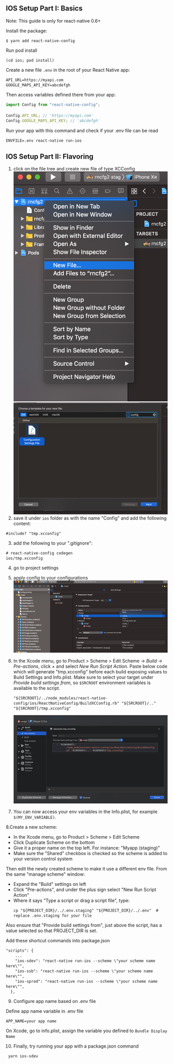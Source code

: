 ## IOS Setup Part I: Basics
Note: This guide is only for react-native 0.6+

Install the package:

```
$ yarn add react-native-config
```

Run pod install

```
(cd ios; pod install)
```

Create a new file `.env` in the root of your React Native app:

```
API_URL=https://myapi.com
GOOGLE_MAPS_API_KEY=abcdefgh
```

Then access variables defined there from your app:

```js
import Config from "react-native-config";

Config.API_URL; // 'https://myapi.com'
Config.GOOGLE_MAPS_API_KEY; // 'abcdefgh'
```

Run your app with this command and check if your .env file can be read 
```
ENVFILE=.env react-native run-ios
```

## IOS Setup Part II: Flavoring

1. click on the file tree and create new file of type XCConfig
   ![img](./readme-pics/1.ios_new_file.png)
   ![img](./readme-pics/2.ios_file_type.png)
2. save it under `ios` folder as with the name "Config" and add the following content:

```
#include? "tmp.xcconfig"
```

3. add the following to your ".gitignore":

```
# react-native-config codegen
ios/tmp.xcconfig

```

4. go to project settings
5. apply config to your configurations
   ![img](./readme-pics/3.ios_apply_config.png)
6. In the Xcode menu, go to Product > Scheme > Edit Scheme -> _Build_ -> _Pre-actions_, click _+_ and select _New Run Script Action_. Paste below code which will generate "tmp.xcconfig" before each build exposing values to Build Settings and Info.plist. Make sure to select your target under _Provide build settings from_, so `$SRCROOT` environment variables is available to the script. 
   ```
   "${SRCROOT}/../node_modules/react-native-config/ios/ReactNativeConfig/BuildXCConfig.rb" "${SRCROOT}/.." "${SRCROOT}/tmp.xcconfig"
   ```

   ![img](./readme-pics/4.ios_pre_actions.png)

7. You can now access your env variables in the Info.plist, for example `$(MY_ENV_VARIABLE)`.

8.Create a new scheme:

- In the Xcode menu, go to Product > Scheme > Edit Scheme
- Click Duplicate Scheme on the bottom
- Give it a proper name on the top left. For instance: "Myapp (staging)"
- Make sure the "Shared" checkbox is checked so the scheme is added to your version control system

Then edit the newly created scheme to make it use a different env file. From the same "manage scheme" window:

- Expand the "Build" settings on left
- Click "Pre-actions", and under the plus sign select "New Run Script Action"
- Where it says "Type a script or drag a script file", type:
  ```
  cp "${PROJECT_DIR}/../.env.staging" "${PROJECT_DIR}/../.env"  # replace .env.staging for your file
  ```
Also ensure that "Provide build settings from", just above the script, has a value selected so that PROJECT_DIR is set.

Add these shortcut commands into package.json
```
"scripts": {
    ...    
    "ios-sdev": "react-native run-ios --scheme \"your scheme name here\"",
    "ios-ssb": "react-native run-ios --scheme \"your scheme name here\"",
    "ios-sprod": "react-native run-ios --scheme \"your scheme name here\"",    
  },
```

9. Configure app name based on .env file

Define app name variable in .env file
```
APP_NAME=your app name
```

On Xcode, go to info.plist, assign the variable you defined to `Bundle Display Name`

10. Finally, try running your app with a package.json command
```
 yarn ios-sdev
```





